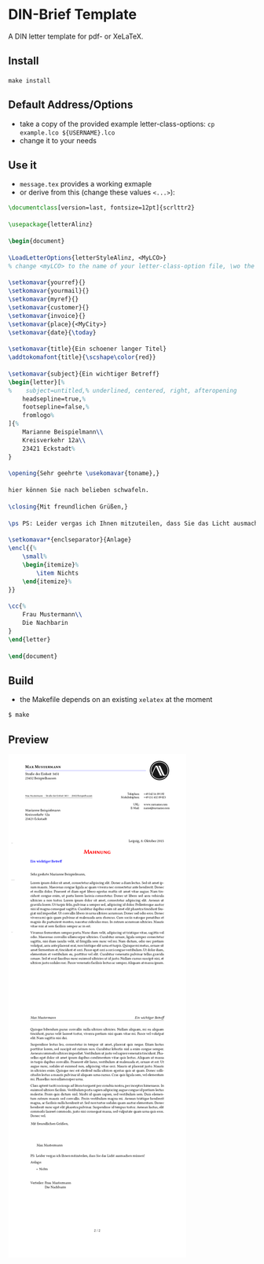# DIN-Brief Template

A DIN letter template for pdf- or XeLaTeX.

## Install

`make install`

## Default Address/Options

- take a copy of the provided example letter-class-options: `cp example.lco ${USERNAME}.lco`
- change it to your needs

## Use it

- `message.tex` provides a working exmaple
- or derive from this (change these values `<...>`):

```tex
\documentclass[version=last, fontsize=12pt]{scrlttr2}

\usepackage{letterAlinz}

\begin{document}

\LoadLetterOptions{letterStyleAlinz, <MyLCO>}
% change <myLCO> to the name of your letter-class-option file, \wo the `.lco` ending

\setkomavar{yourref}{}
\setkomavar{yourmail}{}
\setkomavar{myref}{}
\setkomavar{customer}{}
\setkomavar{invoice}{}
\setkomavar{place}{<MyCity>}
\setkomavar{date}{\today}

\setkomavar{title}{Ein schoener langer Titel}
\addtokomafont{title}{\scshape\color{red}}

\setkomavar{subject}{Ein wichtiger Betreff}
\begin{letter}[%
%    subject=untitled,% underlined, centered, right, afteropening
    headsepline=true,%
    footsepline=false,%
    fromlogo%
]{%
    Marianne Beispielmann\\
    Kreisverkehr 12a\\
    23421 Eckstadt%
}

\opening{Sehr geehrte \usekomavar{toname},}

hier können Sie nach belieben schwafeln.

\closing{Mit freundlichen Grüßen,}

\ps PS: Leider vergas ich Ihnen mitzuteilen, dass Sie das Licht ausmachen müssen!

\setkomavar*{enclseparator}{Anlage}
\encl{{%
    \small%
    \begin{itemize}%
        \item Nichts
    \end{itemize}%
}}

\cc{%
    Frau Mustermann\\
    Die Nachbarin
}
\end{letter}

\end{document}
```

## Build

- the Makefile depends on an existing `xelatex` at the moment

```sh
$ make
```

## Preview

![preview image](preview.png)
